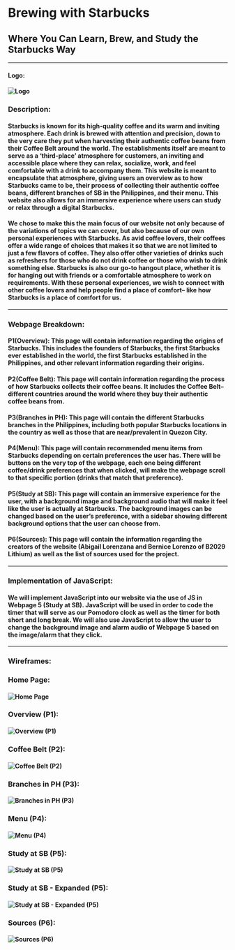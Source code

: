 # Brewing with Starbucks 
## Where You Can Learn, Brew, and Study the Starbucks Way
*****
#### Logo: 
#### ![Logo](./WDProjLithiumLorenzanaLorenzo/Assets/Logo.png)


### Description: 

#### Starbucks is known for its high-quality coffee and its warm and inviting atmosphere. Each drink is brewed with attention and precision, down to the very care they put when harvesting their authentic coffee beans from their Coffee Belt around the world. The establishments itself are meant to serve as a ‘third-place’ atmosphere for customers, an inviting and accessible place where they can relax, socialize, work, and feel comfortable with a drink to accompany them. This website is meant to encapsulate that atmosphere, giving users an overview as to how Starbucks came to be, their process of collecting their authentic coffee beans, different branches of SB in the Philippines, and their menu. This website also allows for an immersive experience where users can study or relax through a digital Starbucks.  

#### We chose to make this the main focus of our website not only because of the variations of topics we can cover, but also because of our own personal experiences with Starbucks. As avid coffee lovers, their coffees offer a wide range of choices that makes it so that we are not limited to just a few flavors of coffee. They also offer other varieties of drinks such as refreshers for those who do not drink coffee or those who wish to drink something else. Starbucks is also our go-to hangout place, whether it is for hanging out with friends or a comfortable atmosphere to work on requirements. With these personal experiences, we wish to connect with other coffee lovers and help people find a place of comfort– like how Starbucks is a place of comfort for us. 

*****
### Webpage Breakdown: 

#### P1(Overview): This page will contain information regarding the origins of Starbucks. This includes the founders of Starbucks, the first Starbucks ever established in the world, the first Starbucks established in the Philippines, and other relevant information regarding their origins. 

#### P2(Coffee Belt): This page will contain information regarding the process of how Starbucks collects their coffee beans. It includes the Coffee Belt– different countries around the world where they buy their authentic coffee beans from.

#### P3(Branches in PH): This page will contain the different Starbucks branches in the Philippines, including both popular Starbucks locations in the country as well as those that are near/prevalent in Quezon City.

#### P4(Menu): This page will contain recommended menu items from Starbucks depending on certain preferences the user has. There will be buttons on the very top of the webpage, each one being different coffee/drink preferences that when clicked, will make the webpage scroll to that specific portion (drinks that match that preference).

#### P5(Study at SB): This page will contain an immersive experience for the user, with a background image and background audio that will make it feel like the user is actually at Starbucks. The background images can be changed based on the user’s preference, with a sidebar showing different background options that the user can choose from. 

#### P6(Sources): This page will contain the information regarding the creators of the website (Abigail Lorenzana and Bernice Lorenzo of B2029 Lithium) as well as the list of sources used for the project.

*****
### Implementation of JavaScript: 

#### We will implement JavaScript into our website via the use of JS in Webpage 5 (Study at SB). JavaScript will be used in order to code the timer that will serve as our Pomodoro clock as well as the timer for both short and long break. We will also use JavaScript to allow the user to change the background image and alarm audio of Webpage 5 based on the image/alarm that they click.

*****

### Wireframes: 

### Home Page:
#### ![Home Page](../WDProjLithiumLorenzanaLorenzo/Assets/HomePage.png)

### Overview (P1):
#### ![Overview (P1)](../WDProjLithiumLorenzanaLorenzo/Assets/Overview.png)

### Coffee Belt (P2):
#### ![Coffee Belt (P2)](../WDProjLithiumLorenzanaLorenzo/Assets/CoffeeBelt.png)

### Branches in PH (P3):
#### ![Branches in PH (P3)](../WDProjLithiumLorenzanaLorenzo/Assets/BranchesinPH.png)

### Menu (P4):
#### ![Menu (P4)](../WDProjLithiumLorenzanaLorenzo/Assets/Menu.png)

### Study at SB (P5):
#### ![Study at SB (P5)](../WDProjLithiumLorenzanaLorenzo/Assets/Study.png)

### Study at SB - Expanded (P5):
#### ![Study at SB - Expanded (P5)](../WDProjLithiumLorenzanaLorenzo/Assets/StudyExp.png)

### Sources (P6):
#### ![Sources (P6)](../WDProjLithiumLorenzanaLorenzo/Assets/Sources.png)


